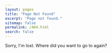 ```yaml
---
layout: pages
title: "Page Not Found"
excerpt: "Page not found."
sitemap: false
permalink: /404.html
search: false
---
```


Sorry, I'm lost. Where did you want to go to again?

<script type="text/javascript">
  var GOOG_FIXURL_LANG = 'en';
  var GOOG_FIXURL_SITE = '{{ site.url }}'
</script>
<script type="text/javascript"
  src="//linkhelp.clients.google.com/tbproxy/lh/wm/fixurl.js">
</script>

